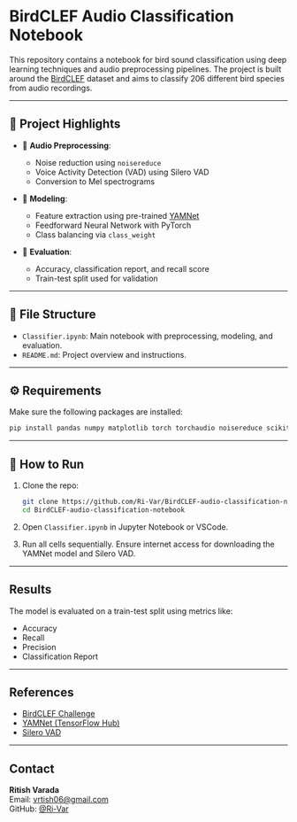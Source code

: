 # BirdCLEF Audio Classification Notebook

This repository contains a notebook for bird sound classification using deep learning techniques and audio preprocessing pipelines. The project is built around the [BirdCLEF](https://www.kaggle.com/competitions/birdclef-2023) dataset and aims to classify 206 different bird species from audio recordings.

---

## 📌 Project Highlights

- 📁 **Audio Preprocessing**: 
  - Noise reduction using `noisereduce`
  - Voice Activity Detection (VAD) using Silero VAD
  - Conversion to Mel spectrograms

- 🧠 **Modeling**:
  - Feature extraction using pre-trained [YAMNet](https://tfhub.dev/google/yamnet/1)
  - Feedforward Neural Network with PyTorch
  - Class balancing via `class_weight`

- 🧪 **Evaluation**:
  - Accuracy, classification report, and recall score
  - Train-test split used for validation

---

## 📂 File Structure

- `Classifier.ipynb`: Main notebook with preprocessing, modeling, and evaluation.
- `README.md`: Project overview and instructions.

---

## ⚙️ Requirements

Make sure the following packages are installed:

```bash
pip install pandas numpy matplotlib torch torchaudio noisereduce scikit-learn tensorflow_hub
```

---

## 🚀 How to Run

1. Clone the repo:
   ```bash
   git clone https://github.com/Ri-Var/BirdCLEF-audio-classification-notebook.git
   cd BirdCLEF-audio-classification-notebook
   ```

2. Open `Classifier.ipynb` in Jupyter Notebook or VSCode.

3. Run all cells sequentially. Ensure internet access for downloading the YAMNet model and Silero VAD.

---

## Results

The model is evaluated on a train-test split using metrics like:
- Accuracy
- Recall
- Precision
- Classification Report

---
## References

- [BirdCLEF Challenge](https://www.kaggle.com/competitions/birdclef-2025)
- [YAMNet (TensorFlow Hub)](https://tfhub.dev/google/yamnet/1)
- [Silero VAD](https://github.com/snakers4/silero-vad)

---

## Contact

**Ritish Varada**  
Email: [vrtish06@gmail.com](mailto:vrtish06@gmail.com)  
GitHub: [@Ri-Var](https://github.com/Ri-Var)
